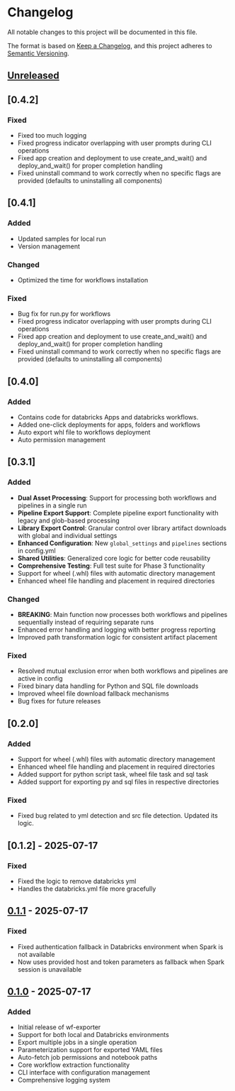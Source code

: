 # Changelog

All notable changes to this project will be documented in this file.

The format is based on [Keep a Changelog](https://keepachangelog.com/en/1.0.0/),
and this project adheres to [Semantic Versioning](https://semver.org/spec/v2.0.0.html).
## [Unreleased]

## [0.4.2]
### Fixed
- Fixed too much logging
- Fixed progress indicator overlapping with user prompts during CLI operations
- Fixed app creation and deployment to use create_and_wait() and deploy_and_wait() for proper completion handling
- Fixed uninstall command to work correctly when no specific flags are provided (defaults to uninstalling all components)

## [0.4.1]
### Added
- Updated samples for local run
- Version management

### Changed
- Optimized the time for workflows installation

### Fixed
- Bug fix for run.py for workflows
- Fixed progress indicator overlapping with user prompts during CLI operations
- Fixed app creation and deployment to use create_and_wait() and deploy_and_wait() for proper completion handling
- Fixed uninstall command to work correctly when no specific flags are provided (defaults to uninstalling all components)

## [0.4.0]
### Added
- Contains code for databricks Apps and databricks workflows.
- Added one-click deployments for apps, folders and workflows
- Auto export whl file to workflows deployment
- Auto permission management


## [0.3.1]
### Added
- **Dual Asset Processing**: Support for processing both workflows and pipelines in a single run
- **Pipeline Export Support**: Complete pipeline export functionality with legacy and glob-based processing
- **Library Export Control**: Granular control over library artifact downloads with global and individual settings
- **Enhanced Configuration**: New `global_settings` and `pipelines` sections in config.yml
- **Shared Utilities**: Generalized core logic for better code reusability
- **Comprehensive Testing**: Full test suite for Phase 3 functionality
- Support for wheel (.whl) files with automatic directory management
- Enhanced wheel file handling and placement in required directories

### Changed
- **BREAKING**: Main function now processes both workflows and pipelines sequentially instead of requiring separate runs
- Enhanced error handling and logging with better progress reporting
- Improved path transformation logic for consistent artifact placement

### Fixed
- Resolved mutual exclusion error when both workflows and pipelines are active in config
- Fixed binary data handling for Python and SQL file downloads
- Improved wheel file download fallback mechanisms
- Bug fixes for future releases

## [0.2.0]
### Added
- Support for wheel (.whl) files with automatic directory management
- Enhanced wheel file handling and placement in required directories
- Added support for python script task, wheel file task and sql task
- Added support for exporting py and sql files in respective directories

### Fixed
- Fixed bug related to yml detection and src file detection. Updated its logic.

## [0.1.2] - 2025-07-17

### Fixed
- Fixed the logic to remove databricks yml
- Handles the databricks.yml file more gracefully

## [0.1.1] - 2025-07-17

### Fixed
- Fixed authentication fallback in Databricks environment when Spark is not available
- Now uses provided host and token parameters as fallback when Spark session is unavailable


## [0.1.0] - 2025-07-17
### Added
- Initial release of wf-exporter
- Support for both local and Databricks environments
- Export multiple jobs in a single operation
- Parameterization support for exported YAML files
- Auto-fetch job permissions and notebook paths
- Core workflow extraction functionality
- CLI interface with configuration management
- Comprehensive logging system

[Unreleased]: https://github.com/yourusername/wf-exporter/compare/v0.1.1...HEAD
[0.1.1]: https://github.com/yourusername/wf-exporter/compare/v0.1.0...v0.1.1
[0.1.0]: https://github.com/yourusername/wf-exporter/releases/tag/v0.1.0 

